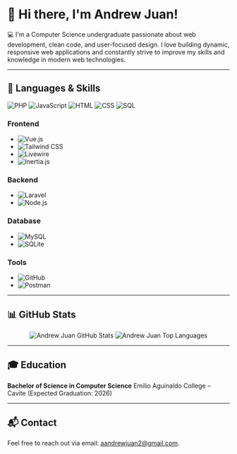 # 👋 Hi there, I'm Andrew Juan!

💻 I'm a Computer Science undergraduate passionate about web development, clean code, and user-focused design. I love building dynamic, responsive web applications and constantly strive to improve my skills and knowledge in modern web technologies.

---

## 🌱 **Languages & Skills**

![PHP](https://img.shields.io/badge/-PHP-4F5B93?style=flat&logo=php&logoColor=white)
![JavaScript](https://img.shields.io/badge/-JavaScript-FFB82A?style=flat&logo=javascript&logoColor=white)
![HTML](https://img.shields.io/badge/-HTML-FF5722?style=flat&logo=html5&logoColor=white)
![CSS](https://img.shields.io/badge/-CSS-2965F1?style=flat&logo=css3&logoColor=white)
![SQL](https://img.shields.io/badge/-SQL-4F7BFF?style=flat&logo=mysql&logoColor=white)

### **Frontend**
- ![Vue.js](https://img.shields.io/badge/-Vue.js-42B883?style=flat&logo=vue.js&logoColor=white)
- ![Tailwind CSS](https://img.shields.io/badge/-Tailwind_CSS-06B6D4?style=flat&logo=tailwind-css&logoColor=white)
- ![Livewire](https://img.shields.io/badge/-Livewire-3A82B5?style=flat&logo=livewire&logoColor=white)
- ![Inertia.js](https://img.shields.io/badge/-Inertia.js-30B0B2?style=flat&logo=inertia&logoColor=white)

### **Backend**
- ![Laravel](https://img.shields.io/badge/-Laravel-FF2D20?style=flat&logo=laravel&logoColor=white)
- ![Node.js](https://img.shields.io/badge/-Node.js-339933?style=flat&logo=node.js&logoColor=white)


### **Database**
- ![MySQL](https://img.shields.io/badge/-MySQL-4479A1?style=flat&logo=mysql&logoColor=white)
- ![SQLite](https://img.shields.io/badge/-SQLite-003B57?style=flat&logo=sqlite&logoColor=white)

### **Tools**
- ![GitHub](https://img.shields.io/badge/-GitHub-181717?style=flat&logo=github&logoColor=white)
- ![Postman](https://img.shields.io/badge/-Postman-FF6C37?style=flat&logo=postman&logoColor=white)

---

## 📊 **GitHub Stats**

<p align="center">
  <img src="https://github-readme-stats.vercel.app/api?username=aandrewjuan1&show_icons=true&count_private=true&hide_title=true&hide=prs&theme=radical&layout=compact" alt="Andrew Juan GitHub Stats"/>
  <img src="https://github-readme-stats.vercel.app/api/top-langs/?username=aandrewjuan1&layout=compact&theme=radical&hide_title=true&langs_count=8" alt="Andrew Juan Top Languages"/>
</p>

---

## 🎓 **Education**

**Bachelor of Science in Computer Science**
Emilio Aguinaldo College – Cavite (Expected Graduation: 2026)

---

## 📬 **Contact**

Feel free to reach out via email: aandrewjuan2@gmail.com.

